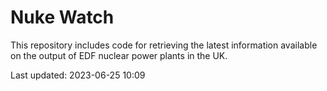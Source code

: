 # Nuke Watch

This repository includes code for retrieving the latest information available on the output of EDF nuclear power plants in the UK.

Last updated: 2023-06-25 10:09